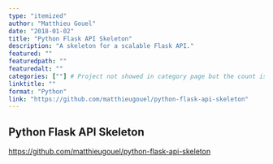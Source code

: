 ```yaml
---
type: "itemized"
author: "Matthieu Gouel"
date: "2018-01-02"
title: "Python Flask API Skeleton"
description: "A skeleton for a scalable Flask API."
featured: ""
featuredpath: ""
featuredalt: ""
categories: [""] # Project not showed in category page but the count is incremented
linktitle: ""
format: "Python"
link: "https://github.com/matthieugouel/python-flask-api-skeleton"
---
```


## Python Flask API Skeleton

https://github.com/matthieugouel/python-flask-api-skeleton
